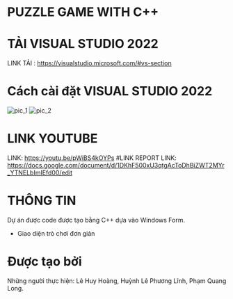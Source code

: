 # PUZZLE GAME WITH C++
# TẢI VISUAL STUDIO 2022
LINK TẢI : https://visualstudio.microsoft.com/#vs-section
# Cách cài đặt VISUAL STUDIO 2022
![pic_1](https://github.com/hngle/huyhoang.github.io/assets/152090257/b908250d-a5e5-4c9e-9721-939d4aaeb58d)
![pic_2](https://github.com/hngle/huyhoang.github.io/assets/152090257/2fb94c01-fa0d-46bc-b28e-d13c9f01624e)
# LINK YOUTUBE
LINK: https://youtu.be/pWiBS4kOYPs
#LINK REPORT
LINK: https://docs.google.com/document/d/1DKhF500xU3qtgAcToDhBiZWT2MYr_YTNELbImIEfd00/edit
# THÔNG TIN
Dự án được code được tạo bằng C++ dựa vào Windows Form.
 - Giao diện trò chơi đơn giản
# Được tạo bởi
Những người thực hiện: Lê Huy Hoàng, Huỳnh Lê Phương Lĩnh, Phạm Quang Long.
